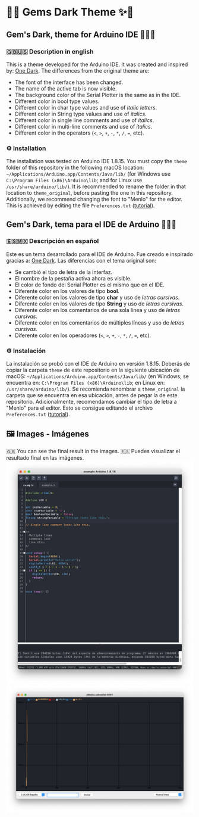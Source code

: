 # 💜✨ Gems Dark Theme ✨💜

## Gem's Dark, theme for Arduino IDE 👨🏼‍💻
### 🇬🇧🇺🇸 Description in english
This is a theme developed for the Arduino IDE.
It was created and inspired by: [One Dark](https://github.com/konrad91/OneDarkArduino).
The differences from the original theme are:
- The font of the interface has been changed.
- The name of the active tab is now visible.
- The background color of the Serial Plotter is the same as in the IDE.
- Different color in bool type values.
- Different color in char type values and use of *italic letters*.
- Different color in String type values and use of *italics*.
- Different color in single line comments and use of *italics*.
- Different color in multi-line comments and use of *italics*.
- Different color in the operators (`<`, `>`, `+`, `-`, `*`, `/`, `=`, etc).

### ⚙️ Installation
The installation was tested on Arduino IDE 1.8.15. You must copy the `theme` folder of this repository in the following macOS location: `~/Applications/Arduino.app/Contents/Java/lib/` (for Windows use `C:\Program Files (x86)\Arduino\lib`; and for Linux use `/usr/share/arduino/lib/`). It is recommended to rename the folder in that location to `theme_original`, before pasting the one in this repository.
Additionally, we recommend changing the font to "Menlo" for the editor. This is achieved by editing the file `Preferences.txt` ([tutorial](https://support.arduino.cc/hc/en-us/articles/4402771781522-How-to-change-IDE-text-font-settings)).


## Gem's Dark, tema para el IDE de Arduino 👨🏼‍💻
### 🇪🇸🇲🇽 Descripción en español
Este es un tema desarrollado para el IDE de Arduino.
Fue creado e inspirado gracias a: [One Dark](https://github.com/konrad91/OneDarkArduino).
Las diferencias con el tema original son:
- Se cambió el tipo de letra de la interfaz.
- El nombre de la pestaña activa ahora es visible.
- El color de fondo del Serial Plotter es el mismo que en el IDE.
- Diferente color en los valores de tipo **bool**.
- Diferente color en los valores de tipo **char** y uso de *letras cursivas*.
- Diferente color en los valores de tipo **String** y uso de *letras cursivas*.
- Diferente color en los comentarios de una sola línea y uso de *letras cursivas*.
- Diferente color en los comentarios de múltiples líneas y uso de *letras cursivas*.
- Diferente color en los operadores (`<`, `>`, `+`, `-`, `*`, `/`, `=`, etc).

### ⚙️ Instalación
La instalación se probó con el IDE de Arduino en versión 1.8.15. Deberás de copiar la carpeta `theme` de este repositorio en la siguiente ubicación de macOS: `~/Applications/Arduino.app/Contents/Java/lib/` (en Windows, se encuentra en: `C:\Program Files (x86)\Arduino\lib`; en Linux en: `/usr/share/arduino/lib/`). Se recomienda renombrar a `theme_original` la carpeta que se encuentra en esa ubicación, antes de pegar la de este repositorio.
Adicionalmente, recomendamos cambiar el tipo de letra a "Menlo" para el editor. Esto se consigue editando el archivo `Preferences.txt` ([tutorial](https://support.arduino.cc/hc/en-us/articles/4402771781522-How-to-change-IDE-text-font-settings)).


## 🖼 Images - Imágenes
🇬🇧 You can see the final result in the images.
🇪🇸 Puedes visualizar el resultado final en las imágenes.
![IDE](https://raw.githubusercontent.com/GeraDNG/Gems-Dark-Theme_Arduino/main/IDE.png "IDE")
![Serial Plotter](https://raw.githubusercontent.com/GeraDNG/Gems-Dark-Theme_Arduino/main//SerialPlotter.png "Serial Plotter")
